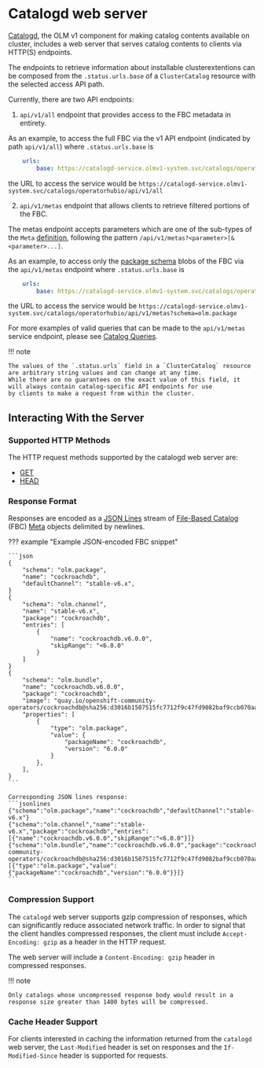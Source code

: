 # Catalogd web server

[Catalogd](https://github.com/operator-framework/operator-controller/tree/main/catalogd), the OLM v1 component for making catalog contents available on cluster, includes
a web server that serves catalog contents to clients via HTTP(S) endpoints.

The endpoints to retrieve information about installable clusterextentions can be composed from the `.status.urls.base` of a `ClusterCatalog` resource with the selected access API path.

Currently, there are two API endpoints: 

1. `api/v1/all` endpoint that provides access to the FBC metadata in entirety. 

As an example, to access the full FBC via the v1 API endpoint (indicated by path `api/v1/all`) where `.status.urls.base` is

```yaml
    urls:
        base: https://catalogd-service.olmv1-system.svc/catalogs/operatorhubio
```

the URL to access the service would be `https://catalogd-service.olmv1-system.svc/catalogs/operatorhubio/api/v1/all`

2. `api/v1/metas` endpoint that allows clients to retrieve filtered portions of the FBC. 

The metas endpoint accepts parameters which are one of the sub-types of the `Meta` [definition](https://github.com/operator-framework/operator-registry/blob/e15668c933c03e229b6c80025fdadb040ab834e0/alpha/declcfg/declcfg.go#L111-L114), following the pattern `/api/v1/metas?<parameter>[&<parameter>...]`.

As an example, to access only the [package schema](https://olm.operatorframework.io/docs/reference/file-based-catalogs/#olmpackage-1) blobs of the FBC via the `api/v1/metas` endpoint where `.status.urls.base` is

```yaml
    urls:
        base: https://catalogd-service.olmv1-system.svc/catalogs/operatorhubio
```

the URL to access the service would be `https://catalogd-service.olmv1-system.svc/catalogs/operatorhubio/api/v1/metas?schema=olm.package`

For more examples of valid queries that can be made to the `api/v1/metas` service endpoint, please see [Catalog Queries](../../howto/catalog-queries.md).

!!! note

    The values of the `.status.urls` field in a `ClusterCatalog` resource are arbitrary string values and can change at any time.
    While there are no guarantees on the exact value of this field, it will always contain catalog-specific API endpoints for use
    by clients to make a request from within the cluster.

## Interacting With the Server

### Supported HTTP Methods

The HTTP request methods supported by the catalogd web server are:

- [GET](https://developer.mozilla.org/en-US/docs/Web/HTTP/Methods/GET)
- [HEAD](https://developer.mozilla.org/en-US/docs/Web/HTTP/Methods/HEAD)

### Response Format

Responses are encoded as a [JSON Lines](https://jsonlines.org/) stream of [File-Based Catalog](https://olm.operatorframework.io/docs/reference/file-based-catalogs) (FBC) [Meta](https://olm.operatorframework.io/docs/reference/file-based-catalogs/#schema) objects delimited by newlines.

??? example "Example JSON-encoded FBC snippet"

    ```json
    {
        "schema": "olm.package",
        "name": "cockroachdb",
        "defaultChannel": "stable-v6.x",
    }
    {
        "schema": "olm.channel",
        "name": "stable-v6.x",
        "package": "cockroachdb",
        "entries": [
            {
                "name": "cockroachdb.v6.0.0",
                "skipRange": "<6.0.0"
            }
        ]
    }
    {
        "schema": "olm.bundle",
        "name": "cockroachdb.v6.0.0",
        "package": "cockroachdb",
        "image": "quay.io/openshift-community-operators/cockroachdb@sha256:d3016b1507515fc7712f9c47fd9082baf9ccb070aaab58ed0ef6e5abdedde8ba",
        "properties": [
            {
                "type": "olm.package",
                "value": {
                    "packageName": "cockroachdb",
                    "version": "6.0.0"
                }
            },
        ],
    }
    ```

    Corresponding JSON lines response:
    ```jsonlines
    {"schema":"olm.package","name":"cockroachdb","defaultChannel":"stable-v6.x"}
    {"schema":"olm.channel","name":"stable-v6.x","package":"cockroachdb","entries":[{"name":"cockroachdb.v6.0.0","skipRange":"<6.0.0"}]}
    {"schema":"olm.bundle","name":"cockroachdb.v6.0.0","package":"cockroachdb","image":"quay.io/openshift-community-operators/cockroachdb@sha256:d3016b1507515fc7712f9c47fd9082baf9ccb070aaab58ed0ef6e5abdedde8ba","properties":[{"type":"olm.package","value":{"packageName":"cockroachdb","version":"6.0.0"}}]}
    ```

### Compression Support

The `catalogd` web server supports gzip compression of responses, which can significantly reduce associated network traffic.  In order to signal that the client handles compressed responses, the client must include `Accept-Encoding: gzip` as a header in the HTTP request.

The web server will include a `Content-Encoding: gzip` header in compressed responses.

!!! note

    Only catalogs whose uncompressed response body would result in a response size greater than 1400 bytes will be compressed.

### Cache Header Support

For clients interested in caching the information returned from the `catalogd` web server, the `Last-Modified` header is set
on responses and the `If-Modified-Since` header is supported for requests.

